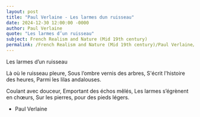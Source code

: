 ```yaml
---
layout: post
title: "Paul Verlaine - Les larmes dun ruisseau"
date: 2024-12-30 12:00:00 -0000
author: Paul Verlaine
quote: "Les larmes d’un ruisseau"
subject: French Realism and Nature (Mid 19th century)
permalink: /French Realism and Nature (Mid 19th century)/Paul Verlaine/Paul Verlaine - Les larmes dun ruisseau
---
```


Les larmes d’un ruisseau

Là où le ruisseau pleure,
Sous l’ombre vernis des arbres,
S'écrit l'histoire des heures,
Parmi les lilas andalouses.

Coulant avec douceur,
Emportant des échos mêlés,
Les larmes s’égrènent en chœurs,
Sur les pierres, pour des pieds légers.

- Paul Verlaine

